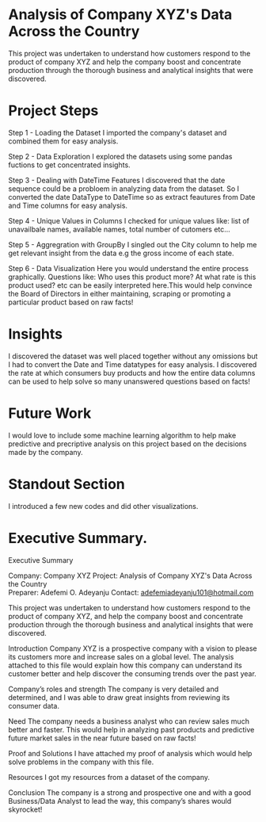 # Analysis of Company XYZ's Data Across the Country

This project was undertaken to understand how customers respond to the product of company XYZ and help the company boost and concentrate production through the thorough business and analytical insights that were discovered.

# Project Steps

Step 1 - Loading the Dataset
I imported the company's dataset and combined them for easy analysis.

Step 2 - Data Exploration
I explored the datasets using some pandas fuctions to get concentrated insights.

Step 3 - Dealing with DateTime Features
I discovered that the date sequence could be a probloem in analyzing data from the dataset. So I converted the date DataType to DateTime so as extract feautures from Date and Time columns for easy analysis.

Step 4 - Unique Values in Columns
I checked for unique values like: list of unavailbale names, available names, total number of cutomers etc...

Step 5 - Aggregration with GroupBy
I singled out the City column to help me get relevant insight from the data e.g the gross income of each state.

Step 6 - Data Visualization
Here you would understand the entire process graphically.
Questions like: Who uses this product more? At what rate is this product used? etc can be easily interpreted here.This would help convince the Board of Directors in either maintaining, scraping or promoting a particular product based on raw facts!


# Insights

I discovered the dataset was well placed together without any omissions but I had to convert the Date and Time datatypes for easy analysis.
I discovered the rate at which consumers buy products and how the entire data columns can be used to help solve so many unanswered questions based on facts!


# Future Work

I would love to include some machine learning algorithm to help make predictive and precriptive analysis on this project based on the decisions made by the company.

# Standout Section

I introduced a few new codes and did other visualizations.

# Executive Summary.


Executive Summary

Company: Company XYZ
Project: Analysis of Company XYZ's Data Across the Country	
Preparer: Adefemi O. Adeyanju
Contact: adefemiadeyanju101@hotmail.com

This project was undertaken to understand how customers respond to the product of company XYZ, and help the company boost and concentrate production through the thorough business and analytical insights that were discovered.

Introduction
Company XYZ is a prospective company with a vision to please its customers more and increase sales on a global level. The analysis attached to this file would explain how this company can understand its customer better and help discover the consuming trends over the past year.

Company’s roles and strength
The company is very detailed and determined, and I was able to draw great insights from reviewing its consumer data.

Need
The company needs a business analyst who can review sales much better and faster. This would help in analyzing past products and predictive future market sales in the near future based on raw facts!

Proof and Solutions
I have attached my proof of analysis which would help solve problems in the company with this file.

Resources
I got my resources from a dataset of the company.

Conclusion
The company is a strong and prospective one and with a good Business/Data Analyst to lead the way, this company’s shares would skyrocket!
















